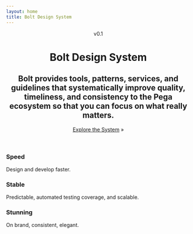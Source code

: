 ```yaml
---
layout: home
title: Bolt Design System
---
```

<div class="o-golden-two-column o-golden-two-column--center">
  <div class="o-golden-two-column__main">
    <header role="banner">
      <div class="c-heading-group">
        <div class="c-heading c-heading--eyebrow">
          <span class="c-heading__text">
            v0.1
          </span>
        </div>
        <h1 class="c-heading c-heading--xxlarge">
          <span class="c-heading__text">
            Bolt Design System
          </span>
        </h1>
        <h2 class="c-heading c-heading--xlarge">
          <span class="c-heading__text">
            Bolt provides tools, patterns, services, and guidelines that systematically improve quality, timeliness, and consistency to the Pega ecosystem so that you can focus on what really matters.
          </span>
        </h2>
      </div>
      <div class="c-heading c-heading--large">
        <span class="c-heading__text">
          <a href="/getting-started">Explore the System</a> &raquo;
        </span>
      </div>
    </header>
  </div>
  <div class="o-golden-two-column__aside">
    <section role="region">
      <h3 class="c-heading c-heading--small">
        <span class="c-heading__text">
          Speed
        </span>
      </h3>
      <p>
        Design and develop faster.
      </p>
      <h3 class="c-heading c-heading--small">
        <span class="c-heading__text">
          Stable
        </span>
      </h3>
      <p>
        Predictable, automated testing coverage, and scalable.
      </p>
      <h3 class="c-heading c-heading--small">
        <span class="c-heading__text">
          Stunning
        </span>
      </h3>
      <p>
        On brand, consistent, elegant.
      </p>
    </section>
  </div>
</div>
